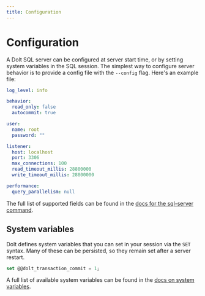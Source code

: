 ```yaml
---
title: Configuration
---
```


# Configuration

A Dolt SQL server can be configured at server start time, or by
setting system variables in the SQL session. The simplest way to
configure server behavior is to provide a config file with the
`--config` flag. Here's an example file:

```yaml
log_level: info

behavior:
  read_only: false
  autocommit: true

user:
  name: root
  password: ""

listener:
  host: localhost
  port: 3306
  max_connections: 100
  read_timeout_millis: 28800000
  write_timeout_millis: 28800000

performance:
  query_parallelism: null
```

The full list of supported fields can be found in the [docs for the
sql-server
command](../../cli.md#dolt-sql-server).

## System variables

Dolt defines system variables that you can set in your session via the
`SET` syntax. Many of these can be persisted, so they remain set after
a server restart.

```sql
set @@dolt_transaction_commit = 1;
```

A full list of available system variables can be found in the [docs on
system variables](dolt-sysvars.md).
